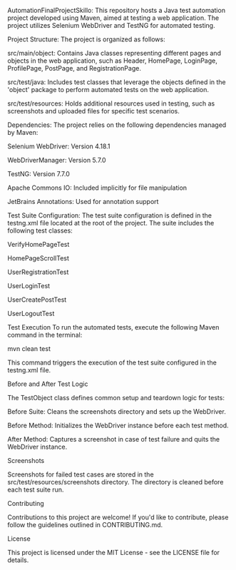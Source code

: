 AutomationFinalProjectSkillo:
This repository hosts a Java test automation project developed using Maven, aimed at testing a web application. The project utilizes Selenium WebDriver and TestNG for automated testing.

Project Structure:
The project is organized as follows:

src/main/object: Contains Java classes representing different pages and objects in the web application, such as Header, HomePage, LoginPage, ProfilePage, PostPage, and RegistrationPage.

src/test/java: Includes test classes that leverage the objects defined in the 'object' package to perform automated tests on the web application.

src/test/resources: Holds additional resources used in testing, such as screenshots and uploaded files for specific test scenarios.


Dependencies:
The project relies on the following dependencies managed by Maven:

Selenium WebDriver: Version 4.18.1

WebDriverManager: Version 5.7.0

TestNG: Version 7.7.0

Apache Commons IO: Included implicitly for file manipulation

JetBrains Annotations: Used for annotation support


Test Suite Configuration:
The test suite configuration is defined in the testng.xml file located at the root of the project. The suite includes the following test classes:

VerifyHomePageTest

HomePageScrollTest

UserRegistrationTest

UserLoginTest

UserCreatePostTest

UserLogoutTest


Test Execution
To run the automated tests, execute the following Maven command in the terminal:

mvn clean test

This command triggers the execution of the test suite configured in the testng.xml file.


Before and After Test Logic

The TestObject class defines common setup and teardown logic for tests:

Before Suite: Cleans the screenshots directory and sets up the WebDriver.

Before Method: Initializes the WebDriver instance before each test method.

After Method: Captures a screenshot in case of test failure and quits the WebDriver instance.


Screenshots

Screenshots for failed test cases are stored in the src/test/resources/screenshots directory. The directory is cleaned before each test suite run.


Contributing

Contributions to this project are welcome! If you'd like to contribute, please follow the guidelines outlined in CONTRIBUTING.md.


License

This project is licensed under the MIT License - see the LICENSE file for details.

